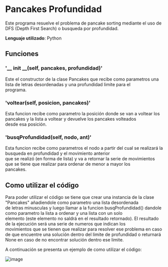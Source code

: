 # Pancakes Profundidad

Este programa resuelve el problema de pancake sorting mediante el uso de DFS (Depth First Search) o busqueda por profundidad.

**Lenguaje utilizado**: Python

## Funciones

 ### **'__ init __(self, pancakes, profundidad)'**
 Este el constructor de la clase Pancakes que recibe como parametros una lista de letras desordenadas y una profundidad limite para el  
 programa.
 ### **'voltear(self, posicion, pancakes)'**
 
Esta funcion recibe como parametro la posición donde se van a voltear los pancakes y la lista a voltear y devuelve los pancakes volteados  
desde esa posición.

 ### **'busqProfundidad(self, nodo, ant)'**
 Esta funcion recibe como parametros el nodo a partir del cual se realizará la busqueda en profundidad y el movimiento anterior  
  que se realizó (en forma de lista) y va a retornar la serie de movimientos que se tiene que realizar para ordenar de menor a mayor los  
 pancakes.
 
 ## Como utilizar el código
 Para poder utilizar el código se tiene que crear una instancia de la clase "Pancakes" añadiendole como parametro una lista desordenada  
 de letras minusculas y luego llamar a la funcion busqProfundidad() dandole como parametro la lista a ordenar y una lista con un solo  
 elemento (este elemento no saldrá en el resultado retornado). El resultado de la ejecución será una serie de numeros que indican los  
 movimientos que se tienen que realizar para resolver ese problema en caso de que encuentre una solución dentro del limite de profundidad 
 o returnará None en caso de no encontrar solución dentro ese limite.
 
A continuación se presenta un ejemplo de como utilizar el código:

![image](https://user-images.githubusercontent.com/125157604/229007152-0eee6b19-5f7f-4334-a297-b48c5be75417.png)
